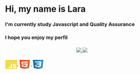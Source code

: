 <h1> Hi, my name is Lara</h1>
<h3>I'm currently study Javascript and Quality Assurance</h3>
<h3>I hope you enjoy my perfil<h3>

<div align="center">
  <a href="https://github.com/Lara-Baracat">
  <img height="180em" src="https://github-readme-stats.vercel.app/api?username=Lara-Baracat&show_icons=true&theme=tokyonight&include_all_commits=true&count_private=true"/>
  <img height="180em" src="https://github-readme-stats.vercel.app/api/top-langs/?username=Lara-baracat&layout=compact&langs_count=7&theme=tokyonight"/>
</div>
<div style="display: inline_block"><br>
  <img align="center" alt="Js" height="30" width="40" src="https://raw.githubusercontent.com/devicons/devicon/master/icons/javascript/javascript-plain.svg">
  <img align="center" alt="HTML" height="30" width="40" src="https://raw.githubusercontent.com/devicons/devicon/master/icons/html5/html5-original.svg">
  <img align="center" alt="CSS" height="30" width="40" src="https://raw.githubusercontent.com/devicons/devicon/master/icons/css3/css3-original.svg">

  
</div>

